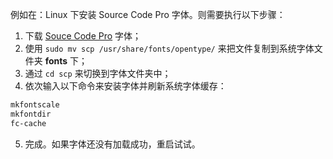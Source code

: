 例如在：Linux 下安装 Source Code Pro 字体。则需要执行以下步骤：
1. 下载 [Souce Code Pro](https://github.com/adobe-fonts/source-code-pro) 字体；
2. 使用 `sudo mv scp /usr/share/fonts/opentype/` 来把文件复制到系统字体文件夹 **fonts** 下；
3. 通过 `cd scp` 来切换到字体文件夹中；
4. 依次输入以下命令来安装字体并刷新系统字体缓存：
```bash
mkfontscale
mkfontdir
fc-cache
```
5. 完成。如果字体还没有加载成功，重启试试。

